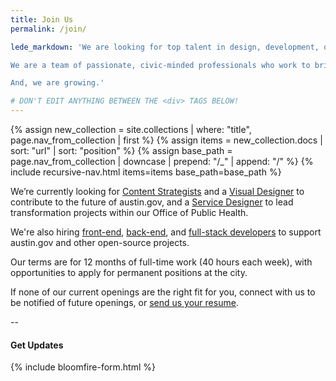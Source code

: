 ```yaml
---
title: Join Us
permalink: /join/

lede_markdown: 'We are looking for top talent in design, development, data analytics, user research, and product management.

We are a team of passionate, civic-minded professionals who work to bring the principles, values, and practices of the technology sector into government with one goal in mind: to make the lives of Austin residents’ better.

And, we are growing.'

# DON'T EDIT ANYTHING BETWEEN THE <div> TAGS BELOW!
---
```


<div class="hidden-md hidden-lg hidden-xl" role="menu">
{% assign new_collection = site.collections | where: "title", page.nav_from_collection | first %}
{% assign items = new_collection.docs | sort: "url" | sort: "position" %}
{% assign base_path = page.nav_from_collection | downcase | prepend: "/_" | append: "/"  %}
{% include recursive-nav.html items=items base_path=base_path  %}
</div>

We’re currently looking for [Content Strategists](/join/positions/content-strategist/) and a [Visual Designer](/join/positions/ui-designer/) to contribute to the future of austin.gov, and a [Service Designer](/join/positions/service-designer/) to lead transformation projects within our Office of Public Health.

We're also hiring [front-end](/join/positions/full-stack-developer/), [back-end](/join/positions/back-end-developer/), and [full-stack developers](/join/positions/front-end-developer/) to support austin.gov and other open-source projects.

Our terms are for 12 months of full-time work (40 hours each week), with opportunities to apply for permanent positions at the city.

If none of our current openings are the right fit for you, connect with us to be notified of future openings, or [send us your resume](https://jobs.lever.co/austintexas/7367149f-2727-4c51-82fe-124ad57f3a28).


--



#### Get Updates
{% include bloomfire-form.html %}
